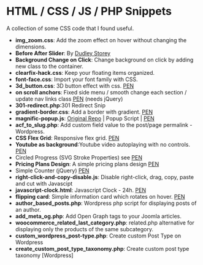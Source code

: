 # HTML / CSS / JS / PHP Snippets
A collection of some CSS code that I found useful.

<ul>
  <li><b>img_zoom.css</b>: Add the zoom effect on hover without changing the dimensions.  </li>
  <li><b>Before After Slider</b>: By <a href="https://codepen.io/dudleystorey"> Dudley Storey </a></li>
  <li><b>Background Change on Click</b>: Change background on click by adding new class to the container.</li>
  <li><b>clearfix-hack.css</b>: Keep your floating items organized.</li>
  <li><b>font-face.css</b>: Import your font family with CSS.</li>
  <li><b>3d_button.css</b>: 3D button effect with css. <a href="https://codepen.io/stakitos/pen/zYOyXWK">PEN</a></li>
  <li><b>on scroll anchors</b>: Fixed side menu / smooth change each section / update nav links class <a href="https://codepen.io/stakitos/pen/gOYJVap">PEN</a> (needs jQuery)</li>
  <li><b>301-redirect.php</b>:301 Redirect Snip</li>
  <li><b>gradient-border.css</b>: Add a border with gradient. <a href="https://codepen.io/stakitos/pen/mdbNBoB">PEN</a></li>
  <li><b>magnific-popup.js</b>: <a href="https://github.com/dimsemenov/Magnific-Popup">Original Repo</a> | Popup Script | <a href="https://codepen.io/stakitos/pen/ExxaOOx">PEN</a></li>
  <li><b>acf_to_slug.php</b>: Add custom field value to the post/page permalink - Wordpress.</li>
  <li><b>CSS Flex Grid</b>: Responsive flex grid. <a href="https://codepen.io/stakitos/pen/gOOaazw">PEN</a></li>
  <li><b>Youtube as background</b>:Youtube video autoplaying with no controls. <a href="https://codepen.io/stakitos/pen/GRRWmGJ">PEN</a> </li>
  <li>Circled Progress (SVG Stroke Properties) see <a href="https://codepen.io/stakitos/pen/wvvdOeJ">PEN</a></li>
  <li><b>Pricing Plans Design</b>: A simple pricing plans design <a href="https://codepen.io/stakitos/full/BaamVJx">PEN</a></li>
  <li>Simple Counter (jQuery) <a href="https://codepen.io/stakitos/pen/NWWwQvd">PEN</a></li>
  <li><b>right-click-and-copy-disable.js</b>: Disable right-click, drag, copy, paste and cut with Javascipt</li>
  <li><b>javascript-clock.html</b>: Javascript Clock - 24h. <a href="https://codepen.io/stakitos/pen/XWWPbZM">PEN</a></li>
  <li><b>flipping card</b>: Simple information card which rotates on hover. <a href="https://codepen.io/stakitos/pen/vYYVRyv">PEN</a></li>
  <li><b>author_based_posts.php</b>: Wordpress php script for displaying posts of an author.</li>
  <li><b>add_meta_og.php</b>: Add Open Graph tags to your Joomla articles. </li>
  <li><b>woocommerce_related_last_category.php</b>: related.php alternative for displaying only the products of the same subcategory.</li>
  <li><b>custom_wordpress_post-type.php</b>: Create custom Post Type on Wordpress </li>
  <li><b>create_custom_post_type_taxonomy.php</b>: Create custom post type taxonomy [Wordpress]  </li>
</ul>
